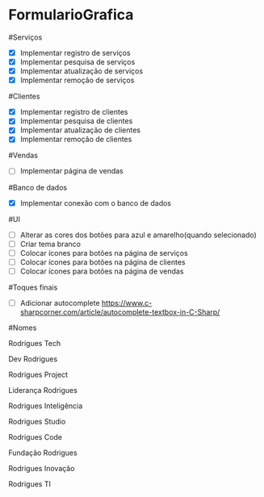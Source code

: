 # FormularioGrafica
#Serviços
- [x] Implementar registro de serviços
- [x] Implementar pesquisa de serviços
- [x] Implementar atualização de serviços
- [x] Implementar remoção de serviços

#Clientes
- [x] Implementar registro de clientes
- [x] Implementar pesquisa de clientes
- [x] Implementar atualização de clientes
- [x] Implementar remoção de clientes

#Vendas
- [ ] Implementar página de vendas

#Banco de dados
- [x] Implementar conexão com o banco de dados

#UI
- [ ] Alterar as cores dos botões para azul e amarelho(quando selecionado)
- [ ] Criar tema branco
- [ ] Colocar ícones para botões na página de serviços
- [ ] Colocar ícones para botões na página de clientes
- [ ] Colocar ícones para botões na página de vendas

#Toques finais

- [ ] Adicionar autocomplete https://www.c-sharpcorner.com/article/autocomplete-textbox-in-C-Sharp/



#Nomes

Rodrigues Tech

Dev Rodrigues

Rodrigues Project

Liderança Rodrigues

Rodrigues Inteligência

Rodrigues Studio

Rodrigues Code

Fundação Rodrigues

Rodrigues Inovação

Rodrigues TI

